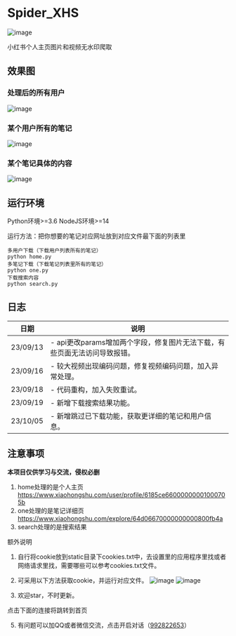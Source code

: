 # Spider_XHS
![image](https://img.shields.io/badge/cv_cat-Spider_XHS-blue)

小红书个人主页图片和视频无水印爬取

## 效果图
### 处理后的所有用户
![image](https://github.com/cv-cat/Spider_XHS/assets/94289429/00902dbd-4da1-45bc-90bb-19f5856a04ad)
### 某个用户所有的笔记
![image](https://github.com/cv-cat/Spider_XHS/assets/94289429/880884e8-4a1d-4dc1-a4dc-e168dd0e9896)
### 某个笔记具体的内容
![image](https://github.com/cv-cat/Spider_XHS/assets/94289429/d17f3f4e-cd44-4d3a-b9f6-d880da626cc8)


## 运行环境
Python环境>=3.6
NodeJS环境>=14

运行方法：把你想要的笔记对应网址放到对应文件最下面的列表里
```
多用户下载（下载用户列表所有的笔记）
python home.py
多笔记下载（下载笔记列表里所有的笔记）
python one.py
下载搜索内容
python search.py
```

## 日志
   
| 日期       | 说明                                   |
| -------- | ------------------------------------ |
| 23/09/13 | - api更改params增加两个字段，修复图片无法下载，有些页面无法访问导致报错。 |
| 23/09/16 | - 较大视频出现编码问题，修复视频编码问题，加入异常处理。 |
| 23/09/18 | - 代码重构，加入失败重试。 |
| 23/09/19 | - 新增下载搜索结果功能。 |
| 23/10/05 | - 新增跳过已下载功能，获取更详细的笔记和用户信息。|

## 注意事项
**本项目仅供学习与交流，侵权必删**

1. home处理的是个人主页 https://www.xiaohongshu.com/user/profile/6185ce66000000001000705b
2. one处理的是笔记详细页 https://www.xiaohongshu.com/explore/64d06670000000000800fb4a
3. search处理的是搜索结果

额外说明
1. 自行将cookie放到static目录下cookies.txt中，去设置里的应用程序里找或者网络请求里找，需要哪些可以参考cookies.txt文件。
2. 可采用以下方法获取cookie，并运行对应文件。
![image](https://github.com/cv-cat/Spider_XHS/assets/94289429/e2ceaa15-defc-4d41-a6db-4a9d3f3055e4)
![image](https://github.com/cv-cat/Spider_XHS/assets/94289429/78e791a6-ba51-455a-a438-3c829db5c387)

3. 欢迎star，不时更新。


点击下面的连接将跳转到首页

5. 有问题可以加QQ或者微信交流，点击开启对话（[992822653](tencent://message/?uin=992822653&Site=qq&Menu=yes)）
